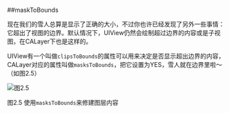 ##maskToBounds

现在我们的雪人总算是显示了正确的大小，不过你也许已经发现了另外一些事情：它超出了视图的边界。默认情况下，UIView仍然会绘制超过边界的内容或是子视图，在CALayer下也是这样的。

UIView有一个叫做`clipsToBounds`的属性可以用来决定是否显示超出边界的内容，CALayer对应的属性叫做`masksToBounds`，把它设置为YES，雪人就在边界里啦～（如图2.5）

![图2.5](./2.5.png)

图2.5 使用`masksToBounds`来修建图层内容
